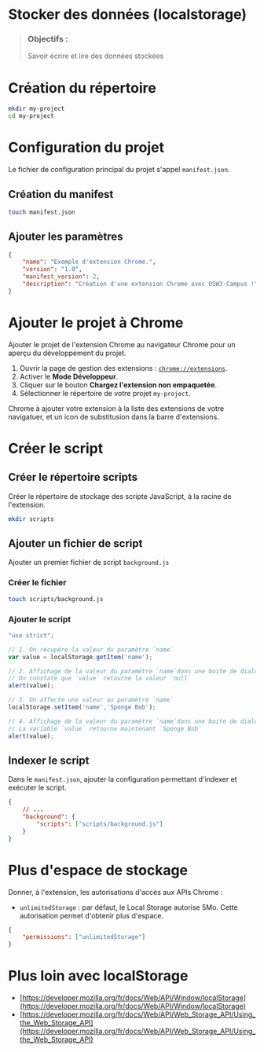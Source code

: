 # Stocker des données (localstorage)
> ### Objectifs :
> Savoir écrire et lire des données stockées



# Création du répertoire

```bash
mkdir my-project
cd my-project
```



# Configuration du projet

Le fichier de configuration principal du projet s'appel `manifest.json`.

## Création du manifest

```bash
touch manifest.json
```

## Ajouter les paramètres

```json
{
    "name": "Exemple d'extension Chrome.",
    "version": "1.0",
    "manifest_version": 2,
    "description": "Création d'une extension Chrome avec OSW3-Campus !"
}
```



# Ajouter le projet à Chrome

Ajouter le projet de l'extension Chrome au navigateur Chrome pour un aperçu du développement du projet.

1. Ouvrir la page de gestion des extensions : [`chrome://extensions`](chrome://extensions).
2. Activer le **Mode Développeur**.
3. Cliquer sur le bouton **Chargez l'extension non empaquetée**.
4. Sélectionner le répertoire de votre projet `my-project`.

Chrome à ajouter votre extension à la liste des extensions de votre navigatuer, et un icon de substitusion dans la barre d'extensions.



# Créer le script

## Créer le répertoire scripts

Créer le répertoire de stockage des scripte JavaScript, à la racine de l'extension.

```bash
mkdir scripts
```

## Ajouter un fichier de script

Ajouter un premier fichier de script `background.js`

### Créer le fichier

```bash
touch scripts/background.js
```

### Ajouter le script

```javascript
"use strict";

// 1. On récupère la valeur du paramètre `name`
var value = localStorage.getItem('name');

// 2. Affichage de la valeur du paramètre `name`dans une boite de dialogue.
// On constate que `value` retourne la valeur `null`
alert(value);

// 3. On affecte une valeur au paramètre `name`
localStorage.setItem('name','Sponge Bob');

// 4. Affichage de la valeur du paramètre `name`dans une boite de dialogue.
// La variable `value` retourne maintenant `Sponge Bob`
alert(value);
```

## Indexer le script

Dans le `manifest.json`, ajouter la configuration permettant d'indexer et exécuter le script.

```json
{
    // ...
    "background": {
        "scripts": ["scripts/background.js"]
    }
}
```



# Plus d'espace de stockage

Donner, à l'extension, les autorisations d'accès aux APIs Chrome :

- `unlimitedStorage` : par défaut, le Local Storage autorise 5Mo. Cette autorisation permet d'obtenir plus d'espace.

```json
{
    "permissions": ["unlimitedStorage"]
}
```



# Plus loin avec localStorage

- [https://developer.mozilla.org/fr/docs/Web/API/Window/localStorage](https://developer.mozilla.org/fr/docs/Web/API/Window/localStorage)
- [https://developer.mozilla.org/fr/docs/Web/API/Web_Storage_API/Using_the_Web_Storage_API](https://developer.mozilla.org/fr/docs/Web/API/Web_Storage_API/Using_the_Web_Storage_API)